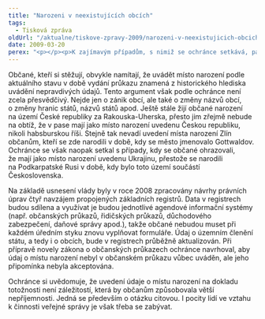 ```yaml
---
title: "Narozeni v neexistujících obcích"
tags:
  - Tisková zpráva
oldUrl: "/aktualne/tiskove-zpravy-2009/narozeni-v-neexistujicich-obcich"
date: 2009-03-20
perex: "<p></p><p>K zajímavým případům, s nimiž se ochránce setkává, patří uvádění údajů o místě narození v úředních dokladech v situaci, kdy již například původní obec neexistuje. Občané jsou většinou nespokojeni s tím, že mají v dokladech jako místo narození uvedenu obec podle aktuálního územního členění a nikoli obec, která mezitím zanikla např. v důsledku důlní činnosti nebo vybudování vodní nádrže nebo se stala součástí jiné obce. Naposledy šlo o případ občanů narozených v obci Mušov zaniklé v důsledku vybudování vodní nádrže Nové Mlýny, kteří mají v občanských průkazech jako místo narození uvedeny Pasohlávky.</p>"
---
```


<!-- imported from the old website -->

<p class="Normln-web" style="TEXT-DECORATION: none">Občané, kteří si stěžují, obvykle namítají, že uvádět místo narození podle aktuálního stavu v době vydání průkazu znamená z historického hlediska uvádění nepravdivých údajů. Tento argument však podle ochránce není zcela přesvědčivý. Nejde jen o zánik obcí, ale také o změny názvů obcí, o změny hranic států, názvů států apod. Ještě stále žijí občané narození na území České republiky za Rakouska-Uherska, přesto jim zřejmě nebude na obtíž, že v pase mají jako místo narození uvedenu Českou republiku, nikoli habsburskou říši. Stejně tak nevadí uvedení místa narození Zlín občanům, kteří se zde narodili v době, kdy se město jmenovalo Gottwaldov. Ochránce se však naopak setkal s případy, kdy se občané ohrazovali, že mají jako místo narození uvedenu Ukrajinu, přestože se narodili na Podkarpatské Rusi v době, kdy bylo toto území součástí Československa.</p><p class="Normln-web" style="TEXT-DECORATION: none">Na základě usnesení vlády byly v roce 2008 zpracovány návrhy právních úprav čtyř navzájem propojených základních registrů. Data v registrech budou sdílena a využívat je budou jednotlivé agendové informační systémy (např. občanských průkazů, řidičských průkazů, důchodového zabezpečení, daňové správy apod.), takže občané nebudou muset při každém úředním styku znovu vyplňovat formuláře. Údaj o územním členění státu, a tedy i o obcích, bude v registrech průběžně aktualizován. Při přípravě novely zákona o občanských průkazech ochránce navrhoval, aby údaj o místu narození nebyl v občanském průkazu vůbec uváděn, ale jeho připomínka nebyla akceptována.</p><p class="Normln-web" style="TEXT-DECORATION: none">Ochránce si uvědomuje, že uvedení údaje o místu narození na dokladu totožnosti není záležitostí, která by občanům způsobovala větší nepříjemnosti. Jedná se především o otázku citovou. I pocity lidí ve vztahu k činnosti veřejné správy je však třeba se zabývat.</p>
